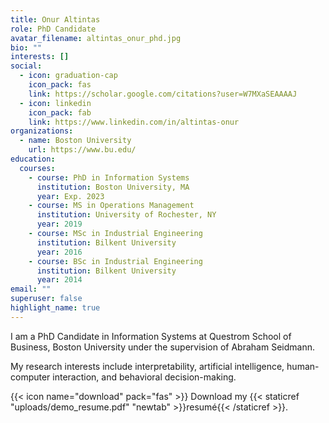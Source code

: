```yaml
---
title: Onur Altintas
role: PhD Candidate
avatar_filename: altintas_onur_phd.jpg
bio: ""
interests: []
social:
  - icon: graduation-cap
    icon_pack: fas
    link: https://scholar.google.com/citations?user=W7MXaSEAAAAJ
  - icon: linkedin
    icon_pack: fab
    link: https://www.linkedin.com/in/altintas-onur
organizations:
  - name: Boston University
    url: https://www.bu.edu/
education:
  courses:
    - course: PhD in Information Systems
      institution: Boston University, MA
      year: Exp. 2023
    - course: MS in Operations Management
      institution: University of Rochester, NY
      year: 2019
    - course: MSc in Industrial Engineering
      institution: Bilkent University
      year: 2016
    - course: BSc in Industrial Engineering
      institution: Bilkent University
      year: 2014
email: ""
superuser: false
highlight_name: true
---
```

I am a PhD Candidate in Information Systems at Questrom School of Business, Boston University under the supervision of Abraham Seidmann. 

My research interests include interpretability, artificial intelligence, human-computer interaction, and behavioral decision-making.

{{< icon name="download" pack="fas" >}} Download my {{< staticref "uploads/demo_resume.pdf" "newtab" >}}resumé{{< /staticref >}}.
